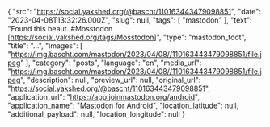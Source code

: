{
  "src": "https://social.yakshed.org/@bascht/110163443479098851",
  "date": "2023-04-08T13:32:26.000Z",
  "slug": null,
  "tags": [
    "mastodon"
  ],
  "text": "Found this beaut. #Mosstodon [https://social.yakshed.org/tags/Mosstodon]",
  "type": "mastodon_toot",
  "title": "…",
  "images": [
    "https://img.bascht.com/mastodon/2023/04/08//110163443479098851/file.jpeg"
  ],
  "category": "posts",
  "language": "en",
  "media_url": "https://img.bascht.com/mastodon/2023/04/08//110163443479098851/file.jpeg",
  "description": null,
  "preview_url": null,
  "original_url": "https://social.yakshed.org/@bascht/110163443479098851",
  "application_url": "https://app.joinmastodon.org/android",
  "application_name": "Mastodon for Android",
  "location_latitude": null,
  "additional_payload": null,
  "location_longitude": null
}